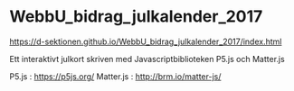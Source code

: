 # WebbU_bidrag_julkalender_2017
https://d-sektionen.github.io/WebbU_bidrag_julkalender_2017/index.html

Ett interaktivt julkort skriven med Javascriptbiblioteken P5.js och Matter.js

P5.js : https://p5js.org/
Matter.js : http://brm.io/matter-js/
